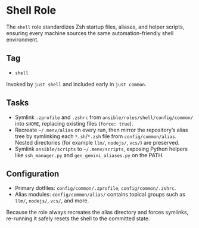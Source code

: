 # Shell Role

The `shell` role standardizes Zsh startup files, aliases, and helper scripts, ensuring every machine sources the same automation-friendly shell environment.

## Tag
- `shell`

Invoked by `just shell` and included early in `just common`.

## Tasks
- Symlink `.zprofile` and `.zshrc` from `ansible/roles/shell/config/common/` into `$HOME`, replacing existing files (`force: true`).
- Recreate `~/.menv/alias` on every run, then mirror the repository’s alias tree by symlinking each `*.sh`/`*.zsh` file from `config/common/alias`. Nested directories (for example `llm/`, `nodejs/`, `vcs/`) are preserved.
- Symlink `ansible/scripts` to `~/.menv/scripts`, exposing Python helpers like `ssh_manager.py` and `gen_gemini_aliases.py` on the PATH.

## Configuration
- Primary dotfiles: `config/common/.zprofile`, `config/common/.zshrc`.
- Alias modules: `config/common/alias/` contains topical groups such as `llm/`, `nodejs/`, `vcs/`, and more.

Because the role always recreates the alias directory and forces symlinks, re-running it safely resets the shell to the committed state.
